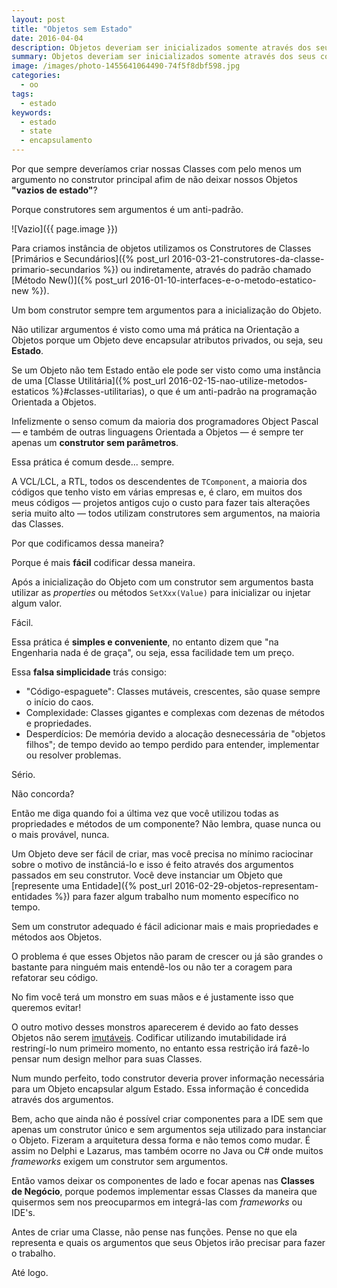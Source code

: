 ```yaml
---
layout: post
title: "Objetos sem Estado"
date: 2016-04-04
description: Objetos deveriam ser inicializados somente através dos seus construtores e não através de propriedades.
summary: Objetos deveriam ser inicializados somente através dos seus construtores e não através de propriedades.
image: /images/photo-1455641064490-74f5f8dbf598.jpg
categories: 
  - oo
tags:
  - estado
keywords:
  - estado
  - state
  - encapsulamento
--- 
```


Por que sempre deveríamos criar nossas Classes com pelo menos um argumento no construtor principal afim de 
não deixar nossos Objetos **"vazios de estado"**?

Porque construtores sem argumentos é um anti-padrão.

<!--more-->

![Vazio]({{ page.image }})

Para criamos instância de objetos utilizamos os Construtores de Classes 
[Primários e Secundários]({% post_url 2016-03-21-construtores-da-classe-primario-secundarios %})
ou indiretamente, através do padrão chamado [Método New()]({% post_url 2016-01-10-interfaces-e-o-metodo-estatico-new %}).

Um bom construtor sempre tem argumentos para a inicialização do Objeto.

Não utilizar argumentos é visto como uma má prática na Orientação a Objetos porque um Objeto deve encapsular
atributos privados, ou seja, seu **Estado**.

Se um Objeto não tem Estado então ele pode ser visto como uma instância de uma 
[Classe Utilitária]({% post_url 2016-02-15-nao-utilize-metodos-estaticos %}#classes-utilitarias),
o que é um anti-padrão na programação Orientada a Objetos.

Infelizmente o senso comum da maioria dos programadores Object Pascal — e também de outras linguagens Orientada a Objetos —
é sempre ter apenas um **construtor sem parâmetros**.

Essa prática é comum desde... sempre.

A VCL/LCL, a RTL, todos os descendentes de <code>TComponent</code>, a maioria dos códigos que tenho visto em 
várias empresas e, é claro, em muitos dos meus códigos
— projetos antigos cujo o custo para fazer tais alterações seria muito alto — 
todos utilizam construtores sem argumentos, na maioria das Classes.

Por que codificamos dessa maneira?

Porque é mais **fácil** codificar dessa maneira. 

Após a inicialização do Objeto com um construtor sem argumentos basta utilizar as *properties* ou métodos <code>SetXxx(Value)</code> para inicializar ou
injetar algum valor.

Fácil.

Essa prática é **simples e conveniente**, no entanto dizem que "na Engenharia nada é de graça", ou seja, essa facilidade tem um preço.

Essa **falsa simplicidade** trás consigo:

  * "Código-espaguete": Classes mutáveis, crescentes, são quase sempre o início do caos.
  * Complexidade: Classes gigantes e complexas com dezenas de métodos e propriedades.
  * Desperdícios: De memória devido a alocação desnecessária de "objetos filhos"; 
  de tempo devido ao tempo perdido para entender, implementar ou resolver problemas.

Sério.

Não concorda?

Então me diga quando foi a última vez que você utilizou todas as propriedades e métodos de um componente? Não lembra, quase nunca ou o mais provável, nunca.

Um Objeto deve ser fácil de criar, mas você precisa no mínimo raciocinar sobre o motivo de instânciá-lo e isso é feito 
através dos argumentos passados em seu construtor. Você deve instanciar um Objeto que
[represente uma Entidade]({% post_url 2016-02-29-objetos-representam-entidades %}) para fazer algum trabalho num
momento específico no tempo.

Sem um construtor adequado é fácil adicionar mais e mais propriedades 
e métodos aos Objetos.

O problema é que esses Objetos não param de crescer ou já são grandes o bastante para ninguém mais entendê-los ou não ter a coragem para 
refatorar seu código.

No fim você terá um monstro em suas mãos e é justamente isso que queremos evitar!

O outro motivo desses monstros aparecerem é devido ao fato desses Objetos não serem [imutáveis](https://en.wikipedia.org/wiki/Immutable_object).
Codificar utilizando imutabilidade irá restringí-lo num primeiro momento, no entanto essa restrição irá fazê-lo pensar num
design melhor para suas Classes.

Num mundo perfeito, todo construtor deveria prover informação necessária para um Objeto encapsular algum Estado. Essa informação
é concedida através dos argumentos.

Bem, acho que ainda não é possível criar componentes para a IDE sem que apenas um construtor único e sem argumentos seja utilizado
para instanciar o Objeto. Fizeram a arquitetura dessa forma e não temos como mudar. É assim no Delphi e Lazarus, mas também 
ocorre no Java ou C# onde muitos *frameworks* exigem um construtor sem argumentos.

Então vamos deixar os componentes de lado e focar apenas nas **Classes de Negócio**, porque podemos implementar essas Classes 
da maneira que quisermos sem nos preocuparmos em integrá-las com *frameworks* ou IDE's.

Antes de criar uma Classe, não pense nas funções. Pense no que ela representa e quais os argumentos que seus Objetos irão precisar
para fazer o trabalho.

Até logo.


 


